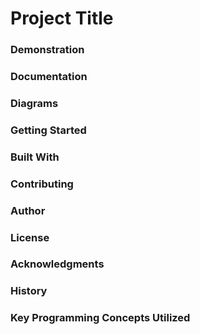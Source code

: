 # Project Title


### Demonstration


### Documentation


### Diagrams


### Getting Started


### Built With


### Contributing


### Author


### License


### Acknowledgments


### History


### Key Programming Concepts Utilized

